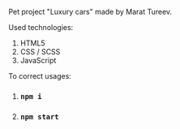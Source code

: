Pet project "Luxury cars" made by Marat Tureev.

Used technologies:
1. HTML5
2. CSS / SCSS
3. JavaScript

To correct usages:
1. ### `npm i`
2. ### `npm start`
